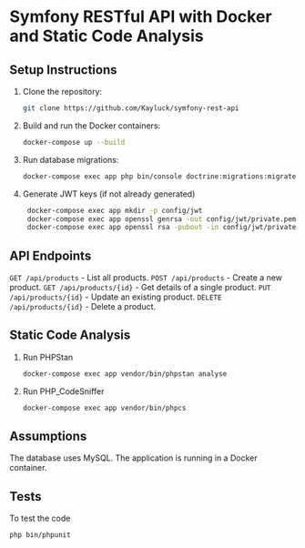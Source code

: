 # Symfony RESTful API with Docker and Static Code Analysis

## Setup Instructions

1. Clone the repository:
   ```bash
   git clone https://github.com/Kayluck/symfony-rest-api

2. Build and run the Docker containers:
   ```bash
   docker-compose up --build


3. Run database migrations:
   ```bash
   docker-compose exec app php bin/console doctrine:migrations:migrate

4. Generate JWT keys (if not already generated)
   ```bash
    docker-compose exec app mkdir -p config/jwt
    docker-compose exec app openssl genrsa -out config/jwt/private.pem -aes256 4096
    docker-compose exec app openssl rsa -pubout -in config/jwt/private.pem -out config/jwt/public.pem

## API Endpoints

`GET /api/products` - List all products.
`POST /api/products` - Create a new product.
`GET /api/products/{id}` - Get details of a single product.
`PUT /api/products/{id}` - Update an existing product.
`DELETE /api/products/{id}` - Delete a product.

## Static Code Analysis
1. Run PHPStan
    ```bash
    docker-compose exec app vendor/bin/phpstan analyse

2. Run PHP_CodeSniffer
    ```bash
    docker-compose exec app vendor/bin/phpcs

## Assumptions
The database uses MySQL.
The application is running in a Docker container.

## Tests
To test the code
   ```bash
   php bin/phpunit
